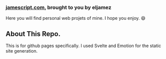 ### [jamescript.com](https://www.jamescript.com), brought to you by eljamez

Here you will find personal web projets of mine. I hope you enjoy. 😄

## About This Repo.

This is for github pages specifically. I used Svelte and Emotion for the static site generation.
